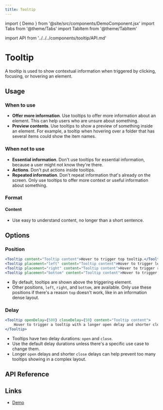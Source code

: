 ```yaml
---
title: Tooltip
---
```


import { Demo } from '@site/src/components/DemoComponent.jsx'
import Tabs from '@theme/Tabs'
import TabItem from '@theme/TabItem'

import API from '../../../components/tooltip/API.md'

# Tooltip

A tooltip is used to show contextual information when triggered by clicking, focusing, or hovering an element.

<Demo
    path="tooltip--default-placement-top"
    height="200px"
/>

## Usage

### When to use

-   **Offer more information**. Use tooltips to offer more information about an element. This can help users who are unsure about something.
-   **Preview contents**. Use tooltips to show a preview of something inside an element. For example, a tooltip when hovering over a folder that has several items could show the item names.

### When not to use

-   **Essential information**. Don't use tooltips for essential information, because a user might not know they're there.
-   **Actions**. Don't put actions inside tooltips.
-   **Repeated information**. Don't repeat information that's already on the screen. Only use tooltips to offer more context or useful information about something.

### Format

#### Content

-   Use easy to understand content, no longer than a short sentence.

## Options

### Position

<Tabs>
    <TabItem value="Default" label="Default">
        <Demo
            path="tooltip--default-placement-top"
            height="200px"
        />
    </TabItem>
    <TabItem value="Left" label="Left">
        <Demo
            path="tooltip--placement-left"
            height="200px"
        />
    </TabItem>
    <TabItem value="Right" label="Right">
        <Demo
            path="tooltip--placement-right"
            height="200px"
        />
    </TabItem>
    <TabItem value="Bottom" label="Bottom">
       <Demo
            path="tooltip--placement-bottom"
            height="200px"
        />
    </TabItem>
</Tabs>

```jsx
<Tooltip content="Tooltip content">Hover to trigger top tooltip.</Tooltip>
<Tooltip placement="left" content="Tooltip content">Hover to trigger left tooltip.</Tooltip>
<Tooltip placement="right" content="Tooltip content">Hover to trigger right tooltip.</Tooltip>
<Tooltip placement="bottom" content="Tooltip content">Hover to trigger bottom tooltip.</Tooltip>
```

-   By default, tooltips are shown above the triggering element.
-   Other positions, `left`, `right`, and `bottom`, are available. Only use these positions if there's a reason `top` doesn't work, like in an information dense layout.

### Delay

<Demo
    path="tooltip--configurable-open-and-close-delays"
    height="200px"
    args="openDelay:500;closeDelay:50"
/>

```jsx
<Tooltip openDelay={500} closeDelay={50} content="Tooltip content">
    Hover to trigger a tooltip with a longer open delay and shorter close delay.
</Tooltip>
```

-   Tooltips have two delay durations: `open` and `close`.
-   Use the default delay durations unless there's a specific use case to change them.
-   Longer `open` delays and shorter `close` delays can help prevent too many tooltips showing in a complex layout.

## API Reference

<API />

## Links

-   <a href="/demo/?path=/story/tooltip--default-placement-top" target="_blank">Demo</a>
